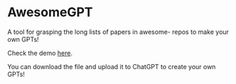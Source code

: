 # AwesomeGPT
A tool for grasping the long lists of papers in awesome- repos to make your own GPTs!

Check the demo [here](https://awesomegpt.streamlit.app/).

You can download the file and upload it to ChatGPT to create your own GPTs!